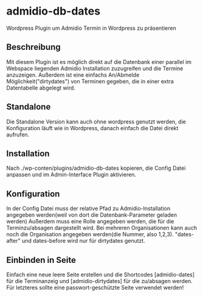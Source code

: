 # admidio-db-dates
Wordpress Plugin um Admidio Termin in Wordpress zu präsentieren

## Beschreibung
Mit diesem Plugin ist es möglich direkt auf die Datenbank einer parallel im Webspace liegenden Admidio Installation 
zuzugreifen und die Termine anzuzeigen. Außerdem ist eine einfachs An/Abmelde Möglichkeit("dirtydates") von Terminen gegeben, die in einer extra Datentabelle abgelegt wird.

## Standalone
Die Standalone Version kann auch ohne wordpress genutzt werden, die Konfiguration läuft wie in Wordpress, danach einfach die Datei direkt aufrufen.


## Installation
Nach ./wp-conten/plugins/admidio-db-dates kopieren, die Config Datei anpassen und im Admin-Interface Plugin aktivieren.

## Konfiguration
In der Config Datei muss der relative Pfad zu Admidio-Installation angegeben werden(weil von dort die Datenbank-Parameter geladen werden)
Außerdem muss eine Rolle angegeben werden, die für die Terminzu/absagen dargestellt wird. Bei mehreren Organisationen kann auch noch 
die Organisation angegeben werden(die Nummer, also 1,2,3).
"dates-after" und dates-before wird nur für dirtydates genutzt.

## Einbinden in Seite
Einfach eine neue leere Seite erstellen und die Shortcodes
[admidio-dates] für die Terminanzeig
und [admidio-dirtydates] für die zu/absagen werden.
Für letzteres sollte eine passwort-geschützte Seite verwendet werden!
